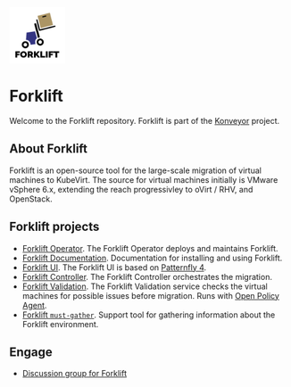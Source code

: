 <img src="img/forklift-logo-lightbg.svg" alt="Logo" width="100" />

# Forklift

Welcome to the Forklift repository. Forklift is part of the [Konveyor](https://www.konveyor.io/) project.

## About Forklift

Forklift is an open-source tool for the large-scale migration of virtual machines to KubeVirt.
The source for virtual machines initially is VMware vSphere 6.x, extending the reach progressivley to oVirt / RHV, and OpenStack. 

## Forklift projects

* [Forklift Operator](https://github.com/konveyor/forklift-operator). The Forklift Operator deploys and maintains Forklift.
* [Forklift Documentation](https://github.com/konveyor/forklift-documentation). Documentation for installing and using Forklift.
* [Forklift UI](https://github.com/konveyor/forklift-ui). The Forklift UI is based on [Patternfly 4](https://www.patternfly.org/v4/).
* [Forklift Controller](https://github.com/konveyor/forklift-controller). The Forklift Controller orchestrates the migration.
* [Forklift Validation](https://github.com/konveyor/forklift-validation). The Forklift Validation service checks the virtual machines for possible issues before migration. Runs with [Open Policy Agent](https://www.openpolicyagent.org/).
* [Forklift `must-gather`](https://github.com/konveyor/forklift-must-gather). Support tool for gathering information about the Forklift environment.

## Engage

* [Discussion group for Forklift](https://groups.google.com/g/forklift-dev)
